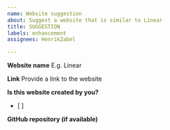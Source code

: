 ```yaml
---
name: Website suggestion
about: Suggest a website that is similar to Linear
title: SUGGESTION
labels: enhancement
assignees: HenrikZabel

---
```


**Website name**
E.g. Linear

**Link**
Provide a link to the website

**Is this website created by you?**
- [ ]

**GitHub repository (if available)**
